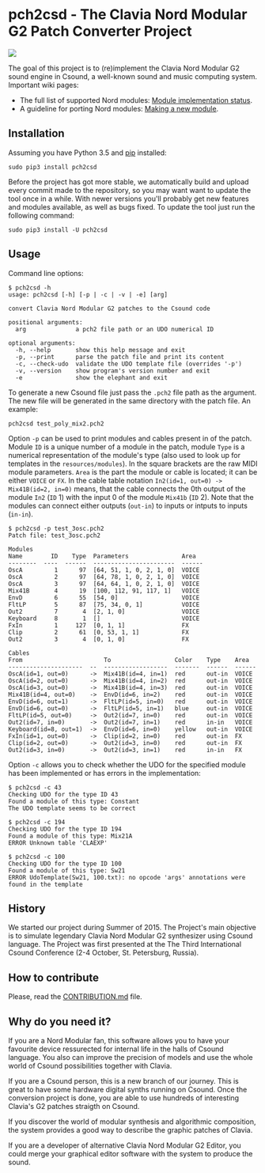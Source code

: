 # pch2csd - The Clavia Nord Modular G2 Patch Converter Project

![](https://travis-ci.org/gleb812/pch2csd.svg?branch=master)

The goal of this project is to (re)implement the Clavia Nord Modular G2 sound
engine in Csound, a well-known sound and music computing system. Important wiki
pages:

- The full list of supported Nord modules: [Module implementation
  status](https://github.com/gleb812/pch2csd/wiki/Module-implementation-status).
- A guideline for porting Nord modules: [Making a new
  module](https://github.com/gleb812/pch2csd/wiki/Making-a-new-module).


## Installation

Assuming you have Python 3.5 and
[pip](https://pip.pypa.io/en/stable/installing/) installed:

```
sudo pip3 install pch2csd
```

Before the project has got more stable, we automatically build and upload every
commit made to the repository, so you may want want to update the tool once in a
while.  With newer versions you'll probably get new features and modules
available, as well as bugs fixed. To update the tool just run the following
command:

```
sudo pip3 install -U pch2csd
```

## Usage 

Command line options:

```
$ pch2csd -h
usage: pch2csd [-h] [-p | -c | -v | -e] [arg]

convert Clavia Nord Modular G2 patches to the Csound code

positional arguments:
  arg              a pch2 file path or an UDO numerical ID

optional arguments:
  -h, --help       show this help message and exit
  -p, --print      parse the patch file and print its content
  -c, --check-udo  validate the UDO template file (overrides '-p')
  -v, --version    show program's version number and exit
  -e               show the elephant and exit
```

To generate a new Csound file just pass the `.pch2` file path as the argument.
The new file will be generated in the same directory with the patch file. An
example:

```
pch2csd test_poly_mix2.pch2
```

Option `-p` can be used to print modules and cables present in of the patch.
Module `ID` is a unique number of a module in the patch, module `Type` is a
numerical representation of the module's type (also used to look up for
templates in the `resources/modules`). In the square brackets are the raw MIDI
module parameters. `Area` is the part the module or cable is located; it can
be either `VOICE` or `FX`. In the cable table notation `In2(id=1, out=0) ->
Mix41B(id=2, in=0)` means, that the cable connects the 0th output of the module
`In2` (`ID` 1) with the input 0 of the module `Mix41b` (`ID` 2). Note that the
modules can connect either outputs (`out-in`) to inputs or intputs to inputs
(`in-in`).

```
$ pch2csd -p test_3osc.pch2
Patch file: test_3osc.pch2

Modules
Name        ID    Type  Parameters               Area
--------  ----  ------  -----------------------  ------
OscA         1      97  [64, 51, 1, 0, 2, 1, 0]  VOICE
OscA         2      97  [64, 78, 1, 0, 2, 1, 0]  VOICE
OscA         3      97  [64, 64, 1, 0, 2, 1, 0]  VOICE
Mix41B       4      19  [100, 112, 91, 117, 1]   VOICE
EnvD         6      55  [54, 0]                  VOICE
FltLP        5      87  [75, 34, 0, 1]           VOICE
Out2         7       4  [2, 1, 0]                VOICE
Keyboard     8       1  []                       VOICE
FxIn         1     127  [0, 1, 1]                FX
Clip         2      61  [0, 53, 1, 1]            FX
Out2         3       4  [0, 1, 0]                FX

Cables
From                       To                  Color    Type    Area
---------------------  --  ------------------  -------  ------  ------
OscA(id=1, out=0)      ->  Mix41B(id=4, in=1)  red      out-in  VOICE
OscA(id=2, out=0)      ->  Mix41B(id=4, in=2)  red      out-in  VOICE
OscA(id=3, out=0)      ->  Mix41B(id=4, in=3)  red      out-in  VOICE
Mix41B(id=4, out=0)    ->  EnvD(id=6, in=2)    red      out-in  VOICE
EnvD(id=6, out=1)      ->  FltLP(id=5, in=0)   red      out-in  VOICE
EnvD(id=6, out=0)      ->  FltLP(id=5, in=1)   blue     out-in  VOICE
FltLP(id=5, out=0)     ->  Out2(id=7, in=0)    red      out-in  VOICE
Out2(id=7, in=0)       ->  Out2(id=7, in=1)    red      in-in   VOICE
Keyboard(id=8, out=1)  ->  EnvD(id=6, in=0)    yellow   out-in  VOICE
FxIn(id=1, out=0)      ->  Clip(id=2, in=0)    red      out-in  FX
Clip(id=2, out=0)      ->  Out2(id=3, in=0)    red      out-in  FX
Out2(id=3, in=0)       ->  Out2(id=3, in=1)    red      in-in   FX
```

Option `-c` allows you to check whether the UDO for the specified module has
been implemented or has errors in the implementation:

```
$ pch2csd -c 43
Checking UDO for the type ID 43
Found a module of this type: Constant
The UDO template seems to be correct

$ pch2csd -c 194
Checking UDO for the type ID 194
Found a module of this type: Mix21A
ERROR Unknown table 'CLAEXP'

$ pch2csd -c 100
Checking UDO for the type ID 100
Found a module of this type: Sw21
ERROR UdoTemplate(Sw21, 100.txt): no opcode 'args' annotations were found in the template
```

## History

We started our project during Summer of 2015. The Project's main objective is to
simulate legendary Clavia Nord Modular G2 synthesizer using Csound language. The
Project was first presented at the The Third International Csound Conference
(2-4 October, St. Petersburg, Russia).

## How to contribute

Please, read the
[CONTRIBUTION.md](https://github.com/gleb812/pch2csd/blob/master/CONTRIBUTION.md)
file.

## Why do you need it?

If you are a Nord Modular fan, this software allows you to have your favourite
device ressurected for internal life in the halls of Csound language. You also
can improve the precision of models and use the whole world of Csound
possibilities together with Clavia.

If you are a Csound person, this is a new branch of our journey. This is great
to have some hardware digital synths running on Csound. Once the conversion
project is done, you are able to use hundreds of interesting Clavia's G2 patches
straigth on Csound.

If you discover the world of modular synthesis and algorithmic composition, the
system provides a good way to describe the graphic patches of Clavia.

If you are a developer of alternative Clavia Nord Modular G2 Editor, you could
merge your graphical editor software with the system to produce the sound.
